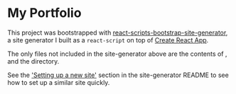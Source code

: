 # My Portfolio

This project was bootstrapped with [react-scripts-bootstrap-site-generator](https://github.com/khiner/react-scripts-bootstrap-site-generator),
a site generator I built as a `react-script` on top of [Create React App](https://github.com/facebookincubator/create-react-app).

The only files not included in the site-generator above are the contents of [](/src/config.js), [](/src/entries.js) and the [](/src/content/) directory.

See the ['Setting up a new site'](https://github.com/khiner/react-scripts-bootstrap-site-generator#setting-up-a-new-site)
section in the site-generator README to see how to set up a similar site quickly.
